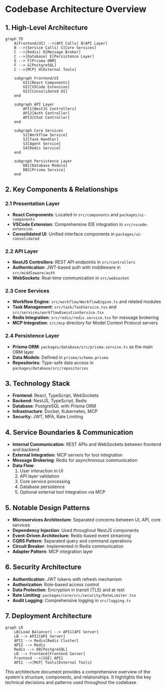 # Codebase Architecture Overview

## 1. High-Level Architecture
```mermaid
graph TD
    A[Frontend/UI] -->|API Calls| B(API Layer)
    B -->|Service Calls| C[Core Services]
    C -->|Redis| D[Message Broker]
    C -->|Database| E[Persistence Layer]
    E --> F[Prisma ORM]
    F --> G[PostgreSQL]
    C -->|MCP| H[External Tools]
    
    subgraph Frontend/UI
        UI1[React Components]
        UI2[VSCode Extension]
        UI3[Consolidated UI]
    end
    
    subgraph API Layer
        API1[NestJS Controllers]
        API2[Auth Controller]
        API3[Chat Controller]
    end
    
    subgraph Core Services
        S1[Workflow Service]
        S2[Task Handler]
        S3[Agent Service]
        S4[Redis Service]
    end
    
    subgraph Persistence Layer
        DB1[Database Module]
        DB2[Prisma Service]
    end
```

## 2. Key Components & Relationships

### 2.1 Presentation Layer
- **React Components**: Located in `src/components` and `packages/ui-components`
- **VSCode Extension**: Comprehensive IDE integration in `src/vscode-extension`
- **Consolidated UI**: Unified interface components in `packages/ui-consolidated`

### 2.2 API Layer
- **NestJS Controllers**: REST API endpoints in `src/controllers`
- **Authentication**: JWT-based auth with middleware in `src/middleware/auth`
- **WebSockets**: Real-time communication in `src/websocket`

### 2.3 Core Services
- **Workflow Engine**: `src/workflow/WorkflowEngine.ts` and related modules
- **Task Management**: `src/task/TaskService.tsx` and `src/services/workflowExecutionService.tsx`
- **Redis Integration**: `src/redis/redis.service.tsx` for message brokering
- **MCP Integration**: `src/mcp` directory for Model Context Protocol servers

### 2.4 Persistence Layer
- **Prisma ORM**: `packages/database/src/prisma.service.ts` as the main ORM layer
- **Data Models**: Defined in `prisma/schema.prisma`
- **Repositories**: Type-safe data access in `packages/database/src/repositories`

## 3. Technology Stack
- **Frontend**: React, TypeScript, WebSockets
- **Backend**: NestJS, TypeScript, Redis
- **Database**: PostgreSQL with Prisma ORM
- **Infrastructure**: Docker, Kubernetes, MCP
- **Security**: JWT, MFA, Rate Limiting

## 4. Service Boundaries & Communication
- **Internal Communication**: REST APIs and WebSockets between frontend and backend
- **External Integration**: MCP servers for tool integration
- **Message Brokering**: Redis for asynchronous communication
- **Data Flow**: 
  1. User interaction in UI
  2. API layer validation
  3. Core service processing
  4. Database persistence
  5. Optional external tool integration via MCP

## 5. Notable Design Patterns
- **Microservices Architecture**: Separated concerns between UI, API, core services
- **Dependency Injection**: Used throughout NestJS components
- **Event-Driven Architecture**: Redis-based event streaming
- **CQRS Pattern**: Separated query and command operations
- **Circuit Breaker**: Implemented in Redis communication
- **Adapter Pattern**: MCP integration layer

## 6. Security Architecture
- **Authentication**: JWT tokens with refresh mechanism
- **Authorization**: Role-based access control
- **Data Protection**: Encryption in transit (TLS) and at rest
- **Rate Limiting**: `packages/core/src/security/RateLimiter.tsx`
- **Audit Logging**: Comprehensive logging in `src/logging.ts`

## 7. Deployment Architecture
```mermaid
graph LR
    LB[Load Balancer] --> API1[API Server]
    LB --> API2[API Server]
    API1 --> Redis[Redis Cluster]
    API2 --> Redis
    Redis --> DB[PostgreSQL]
    LB --> Frontend[Frontend Server]
    Frontend -->|SSE| API1
    API1 -->|MCP| Tools[External Tools]
```

This architecture document provides a comprehensive overview of the system's structure, components, and relationships. It highlights the key technical decisions and patterns used throughout the codebase.